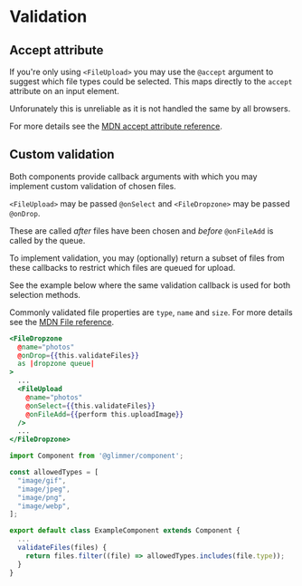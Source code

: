 # Validation

## Accept attribute

If you're only using `<FileUpload>` you may use the `@accept` argument to suggest which file types could be selected. This maps directly to the `accept` attribute on an input element.

Unforunately this is unreliable as it is not handled the same by all browsers.

For more details see the [MDN accept attribute reference](https://developer.mozilla.org/en-US/docs/Web/HTML/Attributes/accept).

## Custom validation

Both components provide callback arguments with which you may implement custom validation of chosen files.

`<FileUpload>` may be passed `@onSelect` and `<FileDropzone>` may be passed `@onDrop`.

These are called *after* files have been chosen and *before* `@onFileAdd` is called by the queue.

To implement validation, you may (optionally) return a subset of files from these callbacks to restrict which files are queued for upload.

See the example below where the same validation callback is used for both selection methods.

Commonly validated file properties are `type`, `name` and `size`. For more details see the [MDN File reference](https://developer.mozilla.org/en-US/docs/Web/API/File).

```hbs
<FileDropzone
  @name="photos"
  @onDrop={{this.validateFiles}}
  as |dropzone queue|
>
  ...
  <FileUpload
    @name="photos"
    @onSelect={{this.validateFiles}}
    @onFileAdd={{perform this.uploadImage}}
  />
  ...
</FileDropzone>
```

```js
import Component from '@glimmer/component';

const allowedTypes = [
  "image/gif",
  "image/jpeg",
  "image/png",
  "image/webp",
];

export default class ExampleComponent extends Component {
  ...
  validateFiles(files) {
    return files.filter((file) => allowedTypes.includes(file.type));
  }
}
```
